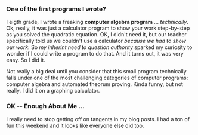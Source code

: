 ### One of the first programs I wrote?

I eigth grade, I wrote a freaking **computer algebra program** ... *technically*.  Ok, really, it was just a calculator program to show your work step-by-step as you solved the quadratic equation.  OK, I didn't need it, but our teacher specifically told us we couldn't use a calculator *because we had to show our work.*  So *my inherint need to question authority* sparked my curiosity to wonder if I could write a program to do that.  And it turns out, it was very easy.  So I did it.  

Not really a big deal until you consider that this small program technically falls under one of the most challenging categories of computer programs: computer algebra and automated theorum proving.  Kinda funny, but not really. I did it on a graphing calculator.

### OK -- Enough About Me ...

I really need to stop getting off on tangents in my blog posts.  I had a ton of fun this weekend and it looks like everyone else did too.  
